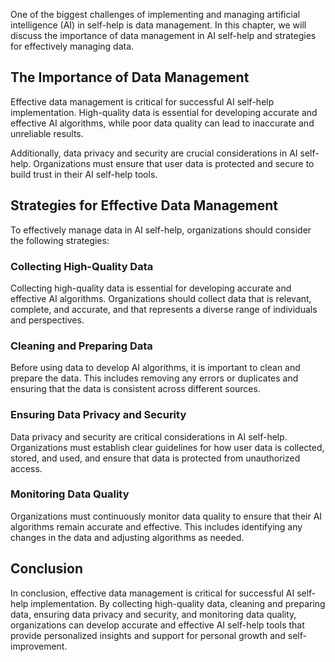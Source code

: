 
One of the biggest challenges of implementing and managing artificial intelligence (AI) in self-help is data management. In this chapter, we will discuss the importance of data management in AI self-help and strategies for effectively managing data.

The Importance of Data Management
---------------------------------

Effective data management is critical for successful AI self-help implementation. High-quality data is essential for developing accurate and effective AI algorithms, while poor data quality can lead to inaccurate and unreliable results.

Additionally, data privacy and security are crucial considerations in AI self-help. Organizations must ensure that user data is protected and secure to build trust in their AI self-help tools.

Strategies for Effective Data Management
----------------------------------------

To effectively manage data in AI self-help, organizations should consider the following strategies:

### Collecting High-Quality Data

Collecting high-quality data is essential for developing accurate and effective AI algorithms. Organizations should collect data that is relevant, complete, and accurate, and that represents a diverse range of individuals and perspectives.

### Cleaning and Preparing Data

Before using data to develop AI algorithms, it is important to clean and prepare the data. This includes removing any errors or duplicates and ensuring that the data is consistent across different sources.

### Ensuring Data Privacy and Security

Data privacy and security are critical considerations in AI self-help. Organizations must establish clear guidelines for how user data is collected, stored, and used, and ensure that data is protected from unauthorized access.

### Monitoring Data Quality

Organizations must continuously monitor data quality to ensure that their AI algorithms remain accurate and effective. This includes identifying any changes in the data and adjusting algorithms as needed.

Conclusion
----------

In conclusion, effective data management is critical for successful AI self-help implementation. By collecting high-quality data, cleaning and preparing data, ensuring data privacy and security, and monitoring data quality, organizations can develop accurate and effective AI self-help tools that provide personalized insights and support for personal growth and self-improvement.

